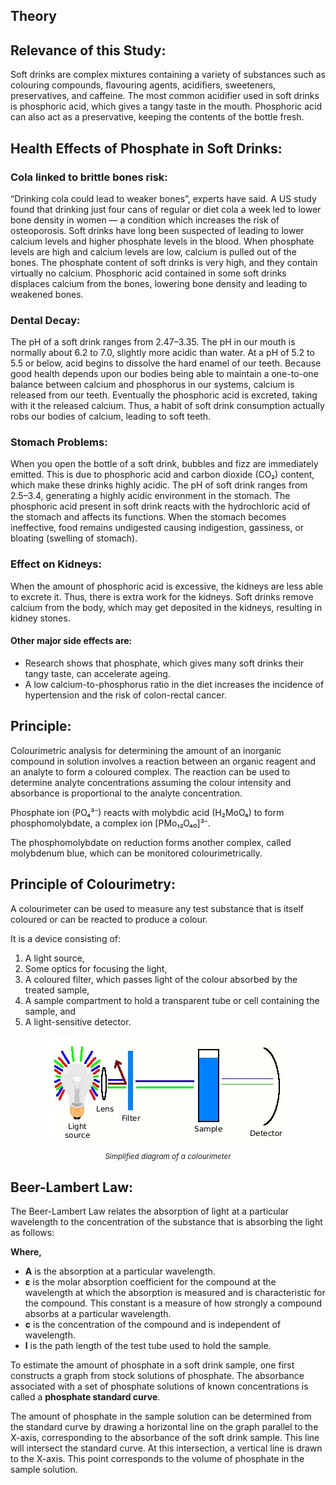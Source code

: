 ## Theory

<h2>Relevance of this Study:</h2>
<p>
Soft drinks are complex mixtures containing a variety of substances such as colouring compounds, flavouring agents, acidifiers, sweeteners, preservatives, and caffeine. The most common acidifier used in soft drinks is phosphoric acid, which gives a tangy taste in the mouth. Phosphoric acid can also act as a preservative, keeping the contents of the bottle fresh.
</p>

<h2>Health Effects of Phosphate in Soft Drinks:</h2>

<h3>Cola linked to brittle bones risk:</h3>
<p>
“Drinking cola could lead to weaker bones”, experts have said. A US study found that drinking just four cans of regular or diet cola a week led to lower bone density in women — a condition which increases the risk of osteoporosis. Soft drinks have long been suspected of leading to lower calcium levels and higher phosphate levels in the blood. When phosphate levels are high and calcium levels are low, calcium is pulled out of the bones. The phosphate content of soft drinks is very high, and they contain virtually no calcium. Phosphoric acid contained in some soft drinks displaces calcium from the bones, lowering bone density and leading to weakened bones.
</p>

<h3>Dental Decay:</h3>
<p>
The pH of a soft drink ranges from 2.47–3.35. The pH in our mouth is normally about 6.2 to 7.0, slightly more acidic than water. At a pH of 5.2 to 5.5 or below, acid begins to dissolve the hard enamel of our teeth. Because good health depends upon our bodies being able to maintain a one-to-one balance between calcium and phosphorus in our systems, calcium is released from our teeth. Eventually the phosphoric acid is excreted, taking with it the released calcium. Thus, a habit of soft drink consumption actually robs our bodies of calcium, leading to soft teeth.
</p>

<h3>Stomach Problems:</h3>
<p>
When you open the bottle of a soft drink, bubbles and fizz are immediately emitted. This is due to phosphoric acid and carbon dioxide (CO₂) content, which make these drinks highly acidic. The pH of soft drink ranges from 2.5–3.4, generating a highly acidic environment in the stomach. The phosphoric acid present in soft drink reacts with the hydrochloric acid of the stomach and affects its functions. When the stomach becomes ineffective, food remains undigested causing indigestion, gassiness, or bloating (swelling of stomach).
</p>

<h3>Effect on Kidneys:</h3>
<p>
When the amount of phosphoric acid is excessive, the kidneys are less able to excrete it. Thus, there is extra work for the kidneys. Soft drinks remove calcium from the body, which may get deposited in the kidneys, resulting in kidney stones.
</p>

<h4>Other major side effects are:</h4>
<ul>
  <li>Research shows that phosphate, which gives many soft drinks their tangy taste, can accelerate ageing.</li>
  <li>A low calcium-to-phosphorus ratio in the diet increases the incidence of hypertension and the risk of colon-rectal cancer.</li>
</ul>

<h2>Principle:</h2>
<p>
Colourimetric analysis for determining the amount of an inorganic compound in solution involves a reaction between an organic reagent and an analyte to form a coloured complex. The reaction can be used to determine analyte concentrations assuming the colour intensity and absorbance is proportional to the analyte concentration.
</p>
<p>
Phosphate ion (PO₄³⁻) reacts with molybdic acid (H₂MoO₄) to form phosphomolybdate, a complex ion [PMo₁₂O₄₀]³⁻.
</p>
<p>
The phosphomolybdate on reduction forms another complex, called molybdenum blue, which can be monitored colourimetrically.
</p>

<h2>Principle of Colourimetry:</h2>
<p>
A colourimeter can be used to measure any test substance that is itself coloured or can be reacted to produce a colour.
</p>

<p>It is a device consisting of:</p>
<ol>
  <li>A light source,</li>
  <li>Some optics for focusing the light,</li>
  <li>A coloured filter, which passes light of the colour absorbed by the treated sample,</li>
  <li>A sample compartment to hold a transparent tube or cell containing the sample, and</li>
  <li>A light-sensitive detector.</li>
</ol>



<div style="display: block; margin-left: auto; margin-right: auto; text-align: center; width: fit-content;"><img src="./images/figure1.jpg" alt="Figure 1" style="max-width: 600px; height: auto;"><p style="text-align: center; font-size: smaller; font-style: italic;">Simplified diagram of a colourimeter</p></div>


<h2>Beer-Lambert Law:</h2>
<p>
The Beer-Lambert Law relates the absorption of light at a particular wavelength to the concentration of the substance that is absorbing the light as follows:
</p>

<p><strong>Where,</strong></p>
<ul>
  <li><strong>A</strong> is the absorption at a particular wavelength.</li>
  <li><strong>ε</strong> is the molar absorption coefficient for the compound at the wavelength at which the absorption is measured and is characteristic for the compound. This constant is a measure of how strongly a compound absorbs at a particular wavelength.</li>
  <li><strong>c</strong> is the concentration of the compound and is independent of wavelength.</li>
  <li><strong>l</strong> is the path length of the test tube used to hold the sample.</li>
</ul>

<p>
To estimate the amount of phosphate in a soft drink sample, one first constructs a graph from stock solutions of phosphate. The absorbance associated with a set of phosphate solutions of known concentrations is called a <strong>phosphate standard curve</strong>.
</p>

<p>
The amount of phosphate in the sample solution can be determined from the standard curve by drawing a horizontal line on the graph parallel to the X-axis, corresponding to the absorbance of the soft drink sample. This line will intersect the standard curve. At this intersection, a vertical line is drawn to the X-axis. This point corresponds to the volume of phosphate in the sample solution.
</p>




